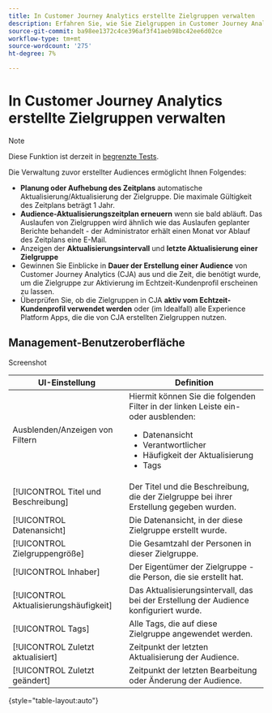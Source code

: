 ```yaml
---
title: In Customer Journey Analytics erstellte Zielgruppen verwalten
description: Erfahren Sie, wie Sie Zielgruppen in Customer Journey Analytics verwalten
source-git-commit: ba98ee1372c4ce396af3f41aeb98bc42ee6d02ce
workflow-type: tm+mt
source-wordcount: '275'
ht-degree: 7%

---
```



# In Customer Journey Analytics erstellte Zielgruppen verwalten

>[!NOTE]
>
>Diese Funktion ist derzeit in [begrenzte Tests](/help/release-notes/releases.md).

Die Verwaltung zuvor erstellter Audiences ermöglicht Ihnen Folgendes:

* **Planung oder Aufhebung des Zeitplans** automatische Aktualisierung/Aktualisierung der Zielgruppe. Die maximale Gültigkeit des Zeitplans beträgt 1 Jahr.
* **Audience-Aktualisierungszeitplan erneuern** wenn sie bald abläuft. Das Auslaufen von Zielgruppen wird ähnlich wie das Auslaufen geplanter Berichte behandelt - der Administrator erhält einen Monat vor Ablauf des Zeitplans eine E-Mail.
* Anzeigen der **Aktualisierungsintervall** und **letzte Aktualisierung einer Zielgruppe**
* Gewinnen Sie Einblicke in **Dauer der Erstellung einer Audience** von Customer Journey Analytics (CJA) aus und die Zeit, die benötigt wurde, um die Zielgruppe zur Aktivierung im Echtzeit-Kundenprofil erscheinen zu lassen.
* Überprüfen Sie, ob die Zielgruppen in CJA **aktiv vom Echtzeit-Kundenprofil verwendet werden** oder (im Idealfall) alle Experience Platform Apps, die die von CJA erstellten Zielgruppen nutzen.

## Management-Benutzeroberfläche

Screenshot

| UI-Einstellung | Definition |
| --- | --- |
| Ausblenden/Anzeigen von Filtern | Hiermit können Sie die folgenden Filter in der linken Leiste ein- oder ausblenden: <ul><li>Datenansicht</li><li>Verantwortlicher</li><li>Häufigkeit der Aktualisierung</li><li>Tags</li></ul> |
| [!UICONTROL Titel und Beschreibung] | Der Titel und die Beschreibung, die der Zielgruppe bei ihrer Erstellung gegeben wurden. |
| [!UICONTROL Datenansicht] | Die Datenansicht, in der diese Zielgruppe erstellt wurde. |
| [!UICONTROL Zielgruppengröße] | Die Gesamtzahl der Personen in dieser Zielgruppe. |
| [!UICONTROL Inhaber] | Der Eigentümer der Zielgruppe - die Person, die sie erstellt hat. |
| [!UICONTROL Aktualisierungshäufigkeit] | Das Aktualisierungsintervall, das bei der Erstellung der Audience konfiguriert wurde. |
| [!UICONTROL Tags] | Alle Tags, die auf diese Zielgruppe angewendet werden. |
| [!UICONTROL  Zuletzt aktualisiert] | Zeitpunkt der letzten Aktualisierung der Audience. |
| [!UICONTROL Zuletzt geändert] | Zeitpunkt der letzten Bearbeitung oder Änderung der Audience. |

{style=&quot;table-layout:auto&quot;}

